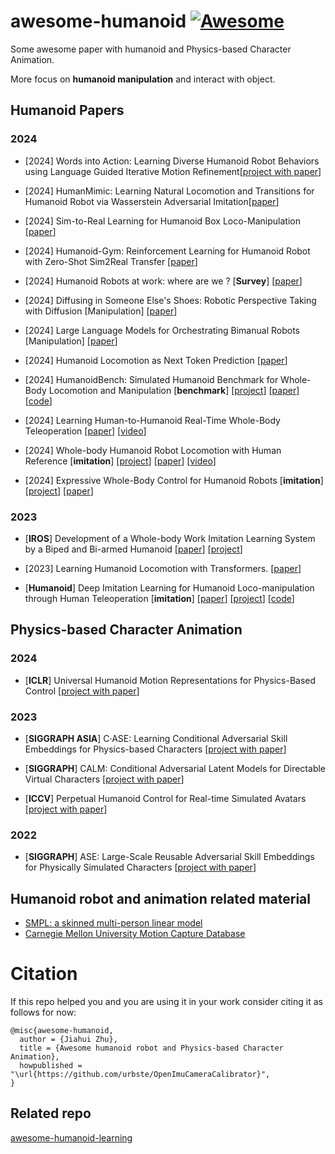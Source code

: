 # awesome-humanoid [![Awesome](https://awesome.re/badge.svg)](https://awesome.re)
Some awesome paper with humanoid and Physics-based Character Animation.

More focus on **humanoid manipulation** and interact with object.

## Humanoid Papers

### 2024
- [2024] Words into Action: Learning Diverse Humanoid Robot Behaviors using Language Guided Iterative Motion Refinement[[project with paper](https://www.kniranjankumar.com/words_into_action/)]

- [2024] HumanMimic: Learning Natural Locomotion and Transitions for Humanoid Robot via Wasserstein Adversarial Imitation[[paper](https://arxiv.org/abs/2309.14225)]


- [2024] Sim-to-Real Learning for Humanoid Box Loco-Manipulation [[paper](https://arxiv.org/abs/2310.03191)]

- [2024] Humanoid-Gym: Reinforcement Learning for Humanoid Robot with Zero-Shot Sim2Real Transfer [[paper](https://arxiv.org/abs/2404.05695)]

- [2024] Humanoid Robots at work: where are we ? [**Survey**] [[paper](https://arxiv.org/abs/2404.04249)]

- [2024] Diffusing in Someone Else's Shoes: Robotic Perspective Taking with Diffusion [Manipulation] [[paper](https://arxiv.org/abs/2404.07735)]

- [2024] Large Language Models for Orchestrating Bimanual Robots [Manipulation] [[paper](https://arxiv.org/abs/2404.02018)]

- [2024] Humanoid Locomotion as Next Token Prediction [[paper](https://arxiv.org/abs/2402.19469)]

- [2024] HumanoidBench: Simulated Humanoid Benchmark for Whole-Body Locomotion and Manipulation [**benchmark**] [[project](https://humanoid-bench.github.io/)] [[paper](https://arxiv.org/abs/2403.10506)] [[code](https://github.com/carlosferrazza/humanoid-bench)]

- [2024] Learning Human-to-Humanoid Real-Time Whole-Body Teleoperation [[paper](https://arxiv.org/abs/2403.04436)] [[video](https://www.youtube.com/watch?v=0W4N2q7xtcQ)]


- [2024] Whole-body Humanoid Robot Locomotion with Human Reference [**imitation**] [[project](https://greatsjk.github.io/Adam-PNDbotics/)] [[paper](https://arxiv.org/abs/2402.18294)] [[video](https://www.youtube.com/watch?v=7hK2ySYBa1I)]

- [2024] Expressive Whole-Body Control for Humanoid Robots [**imitation**] [[project](https://expressive-humanoid.github.io/)] [[paper](https://arxiv.org/abs/2402.16796)]

### 2023

- [**IROS**] Development of a Whole-body Work Imitation Learning System by a Biped and Bi-armed Humanoid [[paper](https://arxiv.org/abs/2309.15756)] [[project](https://haraduka.github.io/jaxon-tablis-imitation/)]

- [2023] Learning Humanoid Locomotion with Transformers. [[paper](https://arxiv.org/pdf/2303.03381.pdf)]

- [**Humanoid**] Deep Imitation Learning for Humanoid Loco-manipulation through Human Teleoperation [**imitation**] [[paper](https://arxiv.org/pdf/2309.01952.pdf)] [[project](https://ut-austin-rpl.github.io/TRILL/)] [[code](https://github.com/UT-Austin-RPL/TRILL)]



## Physics-based Character Animation
### 2024 
- [**ICLR**] Universal Humanoid Motion Representations for Physics-Based Control [[project with paper](https://www.zhengyiluo.com/PULSE-Site/)]


### 2023
- [**SIGGRAPH ASIA**] C·ASE: Learning Conditional Adversarial Skill Embeddings for Physics-based Characters [[project with paper](https://frank-zy-dou.github.io/projects/CASE/index.html)]

- [**SIGGRAPH**] CALM: Conditional Adversarial Latent Models for Directable Virtual Characters [[project with paper](https://research.nvidia.com/labs/par/calm/)]

- [**ICCV**] Perpetual Humanoid Control for Real-time Simulated Avatars [[project with paper](https://www.zhengyiluo.com/PHC-Site/)]


### 2022 
- [**SIGGRAPH**] ASE: Large-Scale Reusable Adversarial Skill Embeddings for Physically Simulated Characters
 [[project with paper](https://research.nvidia.com/labs/toronto-ai/ASE/)]

## Humanoid robot and animation related material
- [SMPL: a skinned multi-person linear model](https://smpl.is.tue.mpg.de/)
- [Carnegie Mellon University Motion Capture Database](http://mocap.cs.cmu.edu/)

# Citation
If this repo helped you and you are using it in your work consider citing it as follows for now:
```
@misc{awesome-humanoid,
  author = {Jiahui Zhu},
  title = {Awesome humanoid robot and Physics-based Character Animation},
  howpublished = "\url{https://github.com/urbste/OpenImuCameraCalibrator}",
}
```


## Related repo
[awesome-humanoid-learning](https://github.com/jonyzhang2023/awesome-humanoid-learning?tab=readme-ov-file)